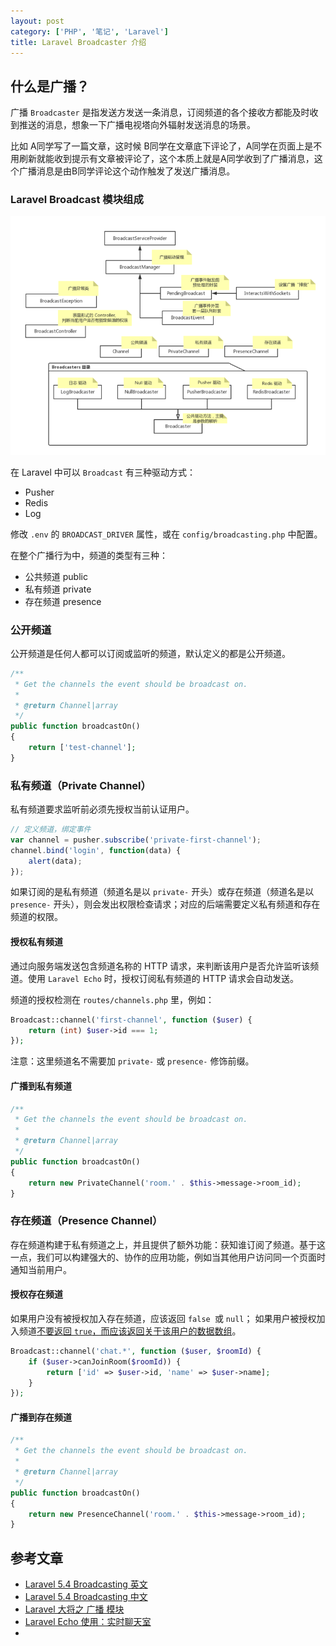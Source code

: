 ```yaml
---
layout: post
category: ['PHP', '笔记', 'Laravel']
title: Laravel Broadcaster 介绍
---
```


## 什么是广播？

广播 `Broadcaster` 是指发送方发送一条消息，订阅频道的各个接收方都能及时收到推送的消息，想象一下广播电视塔向外辐射发送消息的场景。

比如 A同学写了一篇文章，这时候 B同学在文章底下评论了，A同学在页面上是不用刷新就能收到提示有文章被评论了，这个本质上就是A同学收到了广播消息，这个广播消息是由B同学评论这个动作触发了发送广播消息。

### Laravel Broadcast 模块组成

![Alt text](/res/img/in_posts/1503314394523.png)

在 Laravel 中可以 `Broadcast` 有三种驱动方式：

- Pusher
- Redis
- Log

修改 `.env` 的 `BROADCAST_DRIVER` 属性，或在 `config/broadcasting.php` 中配置。

在整个广播行为中，频道的类型有三种：

- 公共频道 public
- 私有频道 private
- 存在频道 presence

### 公开频道

公开频道是任何人都可以订阅或监听的频道，默认定义的都是公开频道。

```php
/**
 * Get the channels the event should be broadcast on.
 *
 * @return Channel|array
 */
public function broadcastOn()
{
    return ['test-channel'];
}
```

### 私有频道（Private Channel）

私有频道要求监听前必须先授权当前认证用户。

```javascript
// 定义频道，绑定事件
var channel = pusher.subscribe('private-first-channel');
channel.bind('login', function(data) {
    alert(data);
});
```

如果订阅的是私有频道（频道名是以 `private-` 开头）或存在频道（频道名是以 `presence-` 开头），则会发出权限检查请求；对应的后端需要定义私有频道和存在频道的权限。

#### 授权私有频道

通过向服务端发送包含频道名称的 HTTP 请求，来判断该用户是否允许监听该频道。使用 `Laravel Echo` 时，授权订阅私有频道的 HTTP 请求会自动发送。

频道的授权检测在 `routes/channels.php` 里，例如：

```php
Broadcast::channel('first-channel', function ($user) {
    return (int) $user->id === 1;
});
```

注意：这里频道名不需要加 `private-` 或 `presence-` 修饰前缀。

#### 广播到私有频道

```php
/**
 * Get the channels the event should be broadcast on.
 *
 * @return Channel|array
 */
public function broadcastOn()
{
    return new PrivateChannel('room.' . $this->message->room_id);
}
```

### 存在频道（Presence Channel）

存在频道构建于私有频道之上，并且提供了额外功能：获知谁订阅了频道。基于这一点，我们可以构建强大的、协作的应用功能，例如当其他用户访问同一个页面时通知当前用户。

#### 授权存在频道

如果用户没有被授权加入存在频道，应该返回 `false `或 `null`；
如果用户被授权加入频道<u>不要返回 `true`，而应该返回关于该用户的数据数组</u>。

```php
Broadcast::channel('chat.*', function ($user, $roomId) {
    if ($user->canJoinRoom($roomId)) {
        return ['id' => $user->id, 'name' => $user->name];
    }
});
```

#### 广播到存在频道

```php
/**
 * Get the channels the event should be broadcast on.
 *
 * @return Channel|array
 */
public function broadcastOn()
{
    return new PresenceChannel('room.' . $this->message->room_id);
}
```

## 参考文章

- [Laravel 5.4 Broadcasting 英文](https://laravel.com/docs/5.4/broadcasting)
- [Laravel 5.4 Broadcasting 中文](http://laravelacademy.org/post/6851.html)
- [Laravel 大将之 广播 模块](https://segmentfault.com/a/1190000010759743)
- [Laravel Echo 使用：实时聊天室](http://laravelacademy.org/post/5351.html)
- 